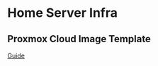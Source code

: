 # Home Server Infra

## Proxmox Cloud Image Template
[Guide](https://3os.org/infrastructure/proxmox/cloud-image-template/)

